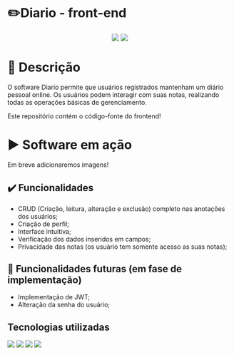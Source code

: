 # ✏️Diario - front-end
<p align='center'>
    <img src="https://img.shields.io/badge/STATUS-EM_ANDAMENTO-purple">
    <img src="https://img.shields.io/github/last-commit/Samuel-045/diario-front?color=blue">
</p>

# 📝 Descrição 
O software Diario permite que usuários registrados mantenham um diário pessoal online. Os usuários podem interagir com suas notas, realizando todas as operações básicas de gerenciamento.<br>
<p>Este repositório contém o código-fonte do frontend!</p>

# ▶️ Software em ação

Em breve adicionaremos imagens!

## ✔️ Funcionalidades

- CRUD (Criação, leitura, alteração e exclusão) completo nas anotações dos usuários;
- Criação de perfil;
- Interface intuitiva;
- Verificação dos dados inseridos em campos;
- Privacidade das notas (os usuário tem somente acesso as suas notas);

## 🚧 Funcionalidades futuras (em fase de implementação)

- Implementação de JWT;
- Alteração da senha do usuário;

## Tecnologias utilizadas 

<p align="left">
  <img src="https://img.shields.io/badge/React-black?style=for-the-badge&logo=react&logoColor=green">
  <img src="https://img.shields.io/badge/Sass-black?style=for-the-badge&logo=sass&logoColor=pink">
  <img src="https://img.shields.io/badge/Visual_Studio_Code-010E4E?style=for-the-badge&logo=data%3Aimage%2Fpng%3Bbase64%2CiVBORw0KGgoAAAANSUhEUgAAAB4AAAAeCAYAAAA7MK6iAAAAAXNSR0IArs4c6QAAAARnQU1BAACxjwv8YQUAAAAJcEhZcwAADsMAAA7DAcdvqGQAAAQsSURBVEhLtZZbbFRVFIb%2FdeZamthWWsIlMWA0hgRNIBjbTk1FeTEYJaZggg8gmkZtZwDxQWMi1Bhf%2BgCtfdJqokY0NCGIUQMFRi1DKaU2JKhPSpECNVFK6GVkLmf5zz6ntFOLzEzpl%2Bz2nLXXzL%2FX2muvPYI5QrZ1t8G2g%2BqRr%2BAr%2Bx7Ny0fcKcPcCUdOdgBaB0WKr7%2BoYC%2BfjqOi%2BiKaxLYctzlE4OV4SFQ%2FEkt75Vp3O17tWTj3whOICCypgOoL4rPPFia8M7ZAIrEP0Rhbj9fOlDOl%2BW6ZL3%2Fhbf2lkpQvKPYiY%2BiQ5D%2B9iJzajfozJa5HTuQn%2FEpXmdjj7YC9JpM7Z%2F9kqcB%2BG4Hku%2FlEPim8KxpEQ898Ps384e0%2FLBKv5yBEnzWi%2F8Xr%2Fs8JR7jhxGIZ9h8RK3Ua4ZNPGdtUuCBJe%2FdD7EdvIZo3jnB5aEhtay9TFRDRzxGJvYfwjxVmrj5azgV9zDzUGFGFTWsXfY%2Bb%2BQJxhHmg0VZ1QBkbvzDBkN5k7e9DOFYtQd%2FXFH3a%2BEGTFG%2FXgK6j76%2BOrTCyi6s1dEjF9zzPWpzBrWV8xyhU6c6Oqng369BgGM01We2vELKFmWeUftupsCJ8S3MEjV31qlqyCS2VX6JjY8LYZkm2cIaRdUuY6no%2BeRyDgcfIjiDcey9XcQeLa4LXexZKKnWAR2Y1i2iM%2B9jMaMeYCYox9UicYrN40vWeFZPC23sXSSL1CYVWMaqfVGU9yo68oerZQNuA8RGUs1l8hvCJt%2FhSbGwF4giz3Uk68SmjDNGyT6V4Ldqqj6KpKVPt36l4MqkfMr7A3Qz%2FHd42G9z3gnCEh38fVe%2B8LRSo1XhgK1pWXjP2CVorj3Jnn%2BPTqHkXsTjuQMQdG9PYs%2FISBfrwwWqe1emw2luqu1jtbJf4zbHNjuzi%2Bl8o3lrVqTYrXvWKayQ6ztHPETU%2BOZKHsEtbKKqQOgpdp9Bhbs%2Fj6rFCeL96v%2BuREwWeSe54Y89SzH%2Fkgmm3M3DzN9dMiDUs2NF3H%2BNeDPtG5gIYge3%2FC8n4CBak4tj92A3TzQrg9sKZqHdFA7jqWwLL8wzP6cuwNUjBPxnYefXoabp0Y9zfz8LjfuZGLsLZ7DxcjFRpDS%2BiWk7WUnwVl8aebW6mP%2Fg%2BwBq6yOxcZpUP0j7Ii%2FISfL4rKCn6G00rTC%2FPX3gSZuKcD9fjDyCd2ErHJ2hbxpE5v%2B7nVLkA1hqS%2FDtGMxeCcyp6lhtUx6w97PhN4zbCU2Ax1fcVYV58GdTaxC9tpPEuZ64AxLqco%2FA06jtLUFTEbbC4HVpLy4McfjN3KxSZbniM2TgI9R4qTPgmzMSO7iDS3hX84fISf3ZyEXoPU1zkOqQpeIFe30D9LRg6P2C6JJml8BR4naHh52J4xu8XSW2hYQ2LrwkedrQ9VcOUmnIsgX8BpoGHFGnlxAEAAAAASUVORK5CYII%3D&logoColor=black">
  <img src="https://img.shields.io/badge/Figma-black?style=for-the-badge&logo=Figma&logoColor=white">
</p>



